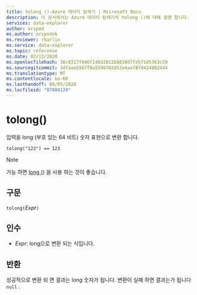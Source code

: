 ```yaml
---
title: tolong ()-Azure 데이터 탐색기 | Microsoft Docs
description: 이 문서에서는 Azure 데이터 탐색기의 tolong ()에 대해 설명 합니다.
services: data-explorer
author: orspod
ms.author: orspodek
ms.reviewer: rkarlin
ms.service: data-explorer
ms.topic: reference
ms.date: 02/13/2020
ms.openlocfilehash: 36c0317f046f146d2812b8830d7fe571d5363c59
ms.sourcegitcommit: 3dfaaa5567f8a5598702d52e4aa787d4249824d4
ms.translationtype: MT
ms.contentlocale: ko-KR
ms.lasthandoff: 08/05/2020
ms.locfileid: "87804120"
---
```

# <a name="tolong"></a>tolong()

입력을 long (부호 있는 64 비트) 숫자 표현으로 변환 합니다.

```kusto
tolong("123") == 123
```

> [!NOTE]
> 가능 하면 [long ()](./scalar-data-types/long.md) 을 사용 하는 것이 좋습니다.

## <a name="syntax"></a>구문

`tolong(`*Expr*`)`

## <a name="arguments"></a>인수

* *Expr*: long으로 변환 되는 식입니다. 

## <a name="returns"></a>반환

성공적으로 변환 되 면 결과는 long 숫자가 됩니다.
변환이 실패 하면 결과는가 됩니다 `null` .
 